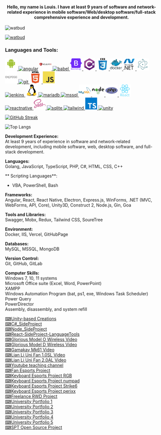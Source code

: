 
<h4 align="center">Hello, my name is Louis. I have at least 9 years of software and network-related experience in mobile software/Web/desktop software/full-stack comprehensive experience and development.  </h4>
<p align="left"> 
<img src="https://komarev.com/ghpvc/?username=watbud&label=Profile%20views&color=0e75b6&style=flat" alt="watbud" /> </p>
<p align="left"> <a href="https://github.com/ryo-ma/github-profile-trophy">
<img src="https://github-profile-trophy.vercel.app/?username=watbud&row=2&column=3" alt="watbud" /></a> 
</p>
<p align="left">
</p>


<h3 align="left">Languages and Tools:</h3>
<p align="left"> <a href="https://developer.android.com" target="_blank" rel="noreferrer"> 
<img src="https://raw.githubusercontent.com/devicons/devicon/master/icons/android/android-original-wordmark.svg" alt="android" width="40" height="40"/> </a> 
<a href="https://angular.io" target="_blank" rel="noreferrer">
<img src="https://angular.io/assets/images/logos/angular/angular.svg" alt="angular" width="40" height="40"/></a> 
<a href="https://angular.io" target="_blank" rel="noreferrer"> 
<img src="https://raw.githubusercontent.com/devicons/devicon/master/icons/angularjs/angularjs-original-wordmark.svg" alt="angularjs" width="40" height="40"/> </a> 
<a href="https://babeljs.io/" target="_blank" rel="noreferrer">
<img src="https://www.vectorlogo.zone/logos/babeljs/babeljs-icon.svg" alt="babel" width="40" height="40"/> </a> 
<a href="https://getbootstrap.com" target="_blank" rel="noreferrer"> 
<img src="https://raw.githubusercontent.com/devicons/devicon/master/icons/bootstrap/bootstrap-plain-wordmark.svg" alt="bootstrap" width="40" height="40"/> </a> 
<a href="https://www.w3schools.com/cs/" target="_blank" rel="noreferrer"> 
<img src="https://raw.githubusercontent.com/devicons/devicon/master/icons/csharp/csharp-original.svg" alt="csharp" width="40" height="40"/> </a> 
<a href="https://www.w3schools.com/css/" target="_blank" rel="noreferrer"> 
<img src="https://raw.githubusercontent.com/devicons/devicon/master/icons/css3/css3-original-wordmark.svg" alt="css3" width="40" height="40"/> </a> 
<a href="https://www.docker.com/" target="_blank" rel="noreferrer"> 
<img src="https://raw.githubusercontent.com/devicons/devicon/master/icons/docker/docker-original-wordmark.svg" alt="docker" width="40" height="40"/> </a> 
<a href="https://dotnet.microsoft.com/" target="_blank" rel="noreferrer"> 
<img src="https://raw.githubusercontent.com/devicons/devicon/master/icons/dot-net/dot-net-original-wordmark.svg" alt="dotnet" width="40" height="40"/> </a> 
<a href="https://www.electronjs.org" target="_blank" rel="noreferrer"> 
<img src="https://raw.githubusercontent.com/devicons/devicon/master/icons/electron/electron-original.svg" alt="electron" width="40" height="40"/> </a> 
<a href="https://expressjs.com" target="_blank" rel="noreferrer"> 
<img src="https://raw.githubusercontent.com/devicons/devicon/master/icons/express/express-original-wordmark.svg" alt="express" width="40" height="40"/> </a> 
<a href="https://git-scm.com/" target="_blank" rel="noreferrer"> 
<img src="https://www.vectorlogo.zone/logos/git-scm/git-scm-icon.svg" alt="git" width="40" height="40"/> </a> 
<a href="https://www.w3.org/html/" target="_blank" rel="noreferrer"> 
<img src="https://raw.githubusercontent.com/devicons/devicon/master/icons/html5/html5-original-wordmark.svg" alt="html5" width="40" height="40"/> </a> 
<a href="https://developer.mozilla.org/en-US/docs/Web/JavaScript" target="_blank" rel="noreferrer">
<img src="https://raw.githubusercontent.com/devicons/devicon/master/icons/javascript/javascript-original.svg" alt="javascript" width="40" height="40"/></a> 
<BR>
<a href="https://www.jenkins.io" target="_blank" rel="noreferrer"> 
<img src="https://www.vectorlogo.zone/logos/jenkins/jenkins-icon.svg" 
alt="jenkins" width="40" height="40"/> 
</a> 
<a href="https://www.linux.org/" target="_blank" rel="noreferrer"> 
<img src="https://raw.githubusercontent.com/devicons/devicon/master/icons/linux/linux-original.svg" alt="linux" width="40" height="40"/> </a>
<a href="https://mariadb.org/" target="_blank" rel="noreferrer"> 
<img src="https://www.vectorlogo.zone/logos/mariadb/mariadb-icon.svg" alt="mariadb" width="40" height="40"/> </a> <a href="https://www.microsoft.com/en-us/sql-server" target="_blank" rel="noreferrer"> <img src="https://www.svgrepo.com/show/303229/microsoft-sql-server-logo.svg" alt="mssql" width="40" height="40"/> </a> <a href="https://www.mysql.com/" target="_blank" rel="noreferrer"> <img src="https://raw.githubusercontent.com/devicons/devicon/master/icons/mysql/mysql-original-wordmark.svg" alt="mysql" width="40" height="40"/> </a> 
<a href="https://nodejs.org" target="_blank" rel="noreferrer"> <img src="https://raw.githubusercontent.com/devicons/devicon/master/icons/nodejs/nodejs-original-wordmark.svg" alt="nodejs" width="40" height="40"/> </a> 
<a href="https://www.php.net" target="_blank" rel="noreferrer"> <img src="https://raw.githubusercontent.com/devicons/devicon/master/icons/php/php-original.svg" alt="php" width="40" height="40"/> </a> 
<a href="https://reactjs.org/" target="_blank" rel="noreferrer"> <img src="https://raw.githubusercontent.com/devicons/devicon/master/icons/react/react-original-wordmark.svg" alt="react" width="40" height="40"/> </a> <a href="https://reactnative.dev/" target="_blank" rel="noreferrer"> <img src="https://reactnative.dev/img/header_logo.svg" alt="reactnative" width="40" height="40"/> </a> 
<a href="https://sass-lang.com" target="_blank" rel="noreferrer"> <img src="https://raw.githubusercontent.com/devicons/devicon/master/icons/sass/sass-original.svg" alt="sass" width="40" height="40"/> </a> 
<a href="https://www.sqlite.org/" target="_blank" rel="noreferrer"> <img src="https://www.vectorlogo.zone/logos/sqlite/sqlite-icon.svg" alt="sqlite" width="40" height="40"/> </a> 
<a href="https://tailwindcss.com/" target="_blank" rel="noreferrer"> <img src="https://www.vectorlogo.zone/logos/tailwindcss/tailwindcss-icon.svg" alt="tailwind" width="40" height="40"/> </a> 
<a href="https://www.typescriptlang.org/" target="_blank" rel="noreferrer"> <img src="https://raw.githubusercontent.com/devicons/devicon/master/icons/typescript/typescript-original.svg" alt="typescript" width="40" height="40"/> </a>
<a href="https://unity.com/" target="_blank" rel="noreferrer"> <img src="https://www.vectorlogo.zone/logos/unity3d/unity3d-icon.svg" alt="unity" width="40" height="40"/> </a> 
  
[![GitHub Streak](https://streak-stats.demolab.com?user=watbud&theme=ocean-gradient&hide_border=true&card_width=600)](https://git.io/streak-stats)

![Top Langs](https://github-readme-stats.vercel.app/api/top-langs/?username=WATBUD&layout=compact&theme=tokyonight&langs_count=20)

**Development Experience:**<br>
At least 9 years of experience in software and network-related development, including mobile software, web, desktop software, and full-stack development.<br>

**Languages:**  
Golang, JavaScript, TypeScript, PHP, C#, HTML, CSS, C++<br>

** Scripting Languages**:
- VBA, PowerShell, Bash<br>

**Frameworks:**  
Angular, React, React Native, Electron, Express.js, WinForms, .NET (MVC, WebForms, API, Core), Unity3D, Construct 2, Node.js, Gin, Goa<br>

**Tools and Libraries:**  
Swagger, Mobx, Redux, Tailwind CSS, SoureTree<br>

**Environment:**  
Docker, IIS, Vercel, GitHubPage<br>

**Databases:**  
MySQL, MSSQL, MongoDB<br>

**Version Control:**  
Git, GitHub, GitLab<br>

**Computer Skills:**  
Windows 7, 10, 11 systems<br>
Microsoft Office suite (Excel, Word, PowerPoint)<br>
XAMPP<br>
Windows Automation Program (bat, ps1, exe, Windows Task Scheduler)<br>
Power Query<br>
PowerDirector<br>
Assembly, disassembly, and system refill<br>

[⌨Unity-based Creations](https://www.youtube.com/watch?v=rIM79ogfYr4&list=UUDMOsKP4fT1gHzU4y5iVuMA&index=9)  
[⌨C#_SideProject](http://watbud.ddns.net:7777/api)
<br>
[⌨Node_SideProject](http://watbud.ddns.net:9421)   
[⌨React-SideProject-LanguageTools](https://nextshadcn14.vercel.app)
<br>
[⌨Glorious Model O Wireless Video](https://www.youtube.com/watch?v=9B3cLne5g_g)  
[⌨Glorious Model D Wireless Video](https://www.youtube.com/watch?v=o_eL-9ImsLw)  
[⌨Gamakay Mk61 Video](https://www.youtube.com/watch?v=7FGG6xC8KL0)<br>
[⌨Lian Li Uni Fan 1.0SL Video](https://www.youtube.com/watch?v=wIdmHoPk-yM&t=393s)  
[⌨Lian Li Uni Fan 2.0AL Video](https://www.youtube.com/watch?v=8dQ7X_shq_w)  
[⌨Youtube teaching channel](https://www.youtube.com/playlist?list=PLqWQtwjE91RyJR2sKrK_-TXHVLCdrJno7)  
[⌨Fan Esports Project](https://fananimation.netlify.app/)<br>
[⌨Keyboard Esports Project RGB](https://watbud-angular.vercel.app/KeyBoard_RGB)  
[⌨Keyboard Esports Project numpad](https://watbud-angular.vercel.app/numpad-keyboard)  
[⌨Keyboard Esports Project Strike6](https://strike6.netlify.app/)  
[⌨Keyboard Esports Project perixx](https://watbud-angular.vercel.app/perixx)  
[⌨Freelance RWD Project](https://www.cupoy.com/openvino-2022)  
[⌨University Portfolio 1](http://watbud.ddns.net/ShowWebEffect/Website/Game/1.7)  
[⌨University Portfolio 2](http://watbud.ddns.net/ShowWebEffect/Website/Game/C2BrickBreaker)  
[⌨University Portfolio 3](http://watbud.ddns.net/ShowWebEffect/Website/Game/C2RoachGame)  
[⌨University Portfolio 4](http://watbud.ddns.net/ShowWebEffect/Website/Game/C2Pingpong)<br>
[⌨University Portfolio 5](http://watbud.ddns.net/ShowWebEffect/Website/Game/C2POLICE)<br>
[⌨SPT Open Source Project](https://github.com/side-project-taiwan/sideproj.tw-backend)  


